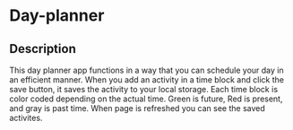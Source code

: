 # Day-planner

## Description

This day planner app functions in a way that you can schedule your day in an efficient manner. When you add an activity in a time block and click the save button, it saves the activity to your local storage. Each time block is color coded depending on the actual time. Green is future, Red is present, and gray is past time. When page is refreshed you can see the saved activites. 
